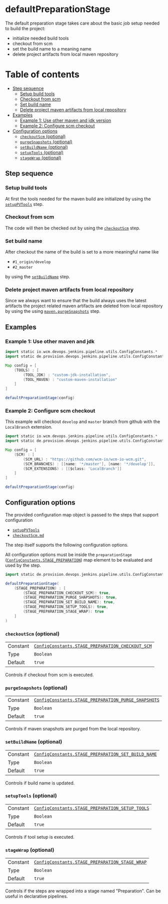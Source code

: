 # defaultPreparationStage

The default preparation stage takes care about the basic job setup
needed to build the project:

* initialize needed build tools
* checkout from scm
* set the build name to a meaning name
* delete project artifacts from local maven repository

# Table of contents
* [Step sequence](#step-sequence)
  * [Setup build tools](#setup-build-tools)
  * [Checkout from scm](#checkout-from-scm)
  * [Set build name](#set-build-name)
  * [Delete project maven artifacts from local repository](#delete-project-maven-artifacts-from-local-repository)
* [Examples](#examples)
  * [Example 1: Use other maven and jdk version](#example-1-use-other-maven-and-jdk)
  * [Example 2: Configure scm checkout](#example-2-configure-scm-checkout)
* [Configuration options](#configuration-options)
  * [`checkoutScm` (optional)](#checkoutscm-optional)
  * [`purgeSnapshots` (optional)](#purgesnapshots-optional)
  * [`setBuildName` (optional)](#setbuildname-optional)
  * [`setupTools` (optional)](#setuptools-optional)
  * [`stageWrap`  (optional)](#stagewrap-optional)

## Step sequence

### Setup build tools

At first the tools needed for the maven build are initialized by using
the [`setupPVTools`](setupPVTools.groovy) step.

### Checkout from scm

The code will then be checked out by using the
[`checkoutScm`](https://github.com/wcm-io-devops/jenkins-pipeline-library/blob/master/vars/checkoutScm.md)
step.

### Set build name

After checkout the name of the build is set to a more meaningful name like
* `#1_origin/develop`
* `#2_master`

by using the
[`setBuildName`](https://github.com/wcm-io-devops/jenkins-pipeline-library/blob/master/vars/setBuildName.md)
step.

### Delete project maven artifacts from local repository

Since we always want to ensure that the build always uses the latest
artifacts the project related maven artifacts are deleted from local
repository by using the using
[`maven.purgeSnapshots`](https://github.com/wcm-io-devops/jenkins-pipeline-library/blob/master/vars/maven.md) step.

## Examples

### Example 1: Use other maven and jdk

```groovy
import static io.wcm.devops.jenkins.pipeline.utils.ConfigConstants.*
import static de.provision.devops.jenkins.pipeline.utils.ConfigConstants.*

Map config = [
    (TOOLS) : [
        (TOOL_JDK) : "custom-jdk-installation",
        (TOOL_MAVEN) : "custom-maven-installation"
    ]
]

defaultPreparationStage(config)
```

### Example 2: Configure scm checkout

This example will checkout `develop` and `master` branch from github
with the `LocalBranch` extension.

```groovy
import static io.wcm.devops.jenkins.pipeline.utils.ConfigConstants.*
import static de.provision.devops.jenkins.pipeline.utils.ConfigConstants.*

Map config = [
    (SCM) : [
        (SCM_URL) : "https://github.com/wcm-io/wcm-io-wcm.git",
        (SCM_BRANCHES) : [[name: '*/master'], [name: '*/develop']],
        (SCM_EXTENSIONS) : [[$class: 'LocalBranch']]
    ]
]

defaultPreparationStage(config)
```

## Configuration options

The provided configuration map object is passed to the steps that
support configuration

* [`setupPVTools`](setupPVTools.md#configuration-options)
* [`checkoutScm.md`](https://github.com/wcm-io-devops/jenkins-pipeline-library/blob/master/vars/checkoutScm.md#configuration-options)

The step itself supports the following configuration options.

All configuration options must be inside the `preparationStage`
([`ConfigConstants.STAGE_PREPARATION`](../src/de/provision/devops/jenkins/pipeline/utils/ConfigConstants.groovy))
map element to be evaluated and used by the step.

```groovy
import static de.provision.devops.jenkins.pipeline.utils.ConfigConstants.*

defaultPreparationStage( 
    (STAGE_PREPARATION) : [
        (STAGE_PREPARATION_CHECKOUT_SCM): true,
        (STAGE_PREPARATION_PURGE_SHAPSHOTS): true,
        (STAGE_PREPARATION_SET_BUILD_NAME): true,
        (STAGE_PREPARATION_SETUP_TOOLS): true,
        (STAGE_PREPARATION_STAGE_WRAP): true
    ]
)
```

### `checkoutScm` (optional)
|          |                                                                                                                              |
|:---------|:-----------------------------------------------------------------------------------------------------------------------------|
| Constant | [`ConfigConstants.STAGE_PREPARATION_CHECKOUT_SCM`](../src/de/provision/devops/jenkins/pipeline/utils/ConfigConstants.groovy) |
| Type     | `Boolean`                                                                                                                    |
| Default  | `true`                                                                                                                       |

Controls if checkout from scm is executed.

### `purgeSnapshots` (optional)
|          |                                                                                                                                 |
|:---------|:--------------------------------------------------------------------------------------------------------------------------------|
| Constant | [`ConfigConstants.STAGE_PREPARATION_PURGE_SHAPSHOTS`](../src/de/provision/devops/jenkins/pipeline/utils/ConfigConstants.groovy) |
| Type     | `Boolean`                                                                                                                       |
| Default  | `true`                                                                                                                          |

Controls if maven snapshots are purged from the local repository.

### `setBuildName` (optional)
|          |                                                                                                                                |
|:---------|:-------------------------------------------------------------------------------------------------------------------------------|
| Constant | [`ConfigConstants.STAGE_PREPARATION_SET_BUILD_NAME`](../src/de/provision/devops/jenkins/pipeline/utils/ConfigConstants.groovy) |
| Type     | `Boolean`                                                                                                                      |
| Default  | `true`                                                                                                                         |

Controls if build name is updated.

### `setupTools` (optional)
|          |                                                                                                                             |
|:---------|:----------------------------------------------------------------------------------------------------------------------------|
| Constant | [`ConfigConstants.STAGE_PREPARATION_SETUP_TOOLS`](../src/de/provision/devops/jenkins/pipeline/utils/ConfigConstants.groovy) |
| Type     | `Boolean`                                                                                                                   |
| Default  | `true`                                                                                                                      |

Controls if tool setup is executed.

### `stageWrap` (optional)
|          |                                                                                                                             |
|:---------|:----------------------------------------------------------------------------------------------------------------------------|
| Constant | [`ConfigConstants.STAGE_PREPARATION_STAGE_WRAP`](../src/de/provision/devops/jenkins/pipeline/utils/ConfigConstants.groovy) |
| Type     | `Boolean`                                                                                                                   |
| Default  | `true`                                                                                                                      |

Controls if the steps are wrapped into a stage named "Preparation". Can
be useful in declarative pipelines.





